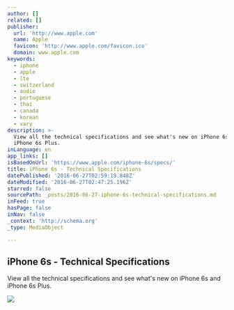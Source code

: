 ```yaml
---
author: []
related: []
publisher:
  url: 'http://www.apple.com'
  name: Apple
  favicon: 'http://www.apple.com/favicon.ico'
  domain: www.apple.com
keywords:
  - iphone
  - apple
  - lte
  - switzerland
  - audio
  - portuguese
  - thai
  - canada
  - korean
  - vary
description: >-
  View all the technical specifications and see what's new on iPhone 6s and
  iPhone 6s Plus.
inLanguage: en
app_links: []
isBasedOnUrl: 'https://www.apple.com/iphone-6s/specs/'
title: iPhone 6s - Technical Specifications
datePublished: '2016-06-27T02:59:19.848Z'
dateModified: '2016-06-27T02:47:25.196Z'
starred: false
sourcePath: _posts/2016-06-27-iphone-6s-technical-specifications.md
inFeed: true
hasPage: false
inNav: false
_context: 'http://schema.org'
_type: MediaObject

---
```

<article style=""><h1>iPhone 6s - Technical Specifications</h1><p>View all the technical specifications and see what's new on iPhone 6s and iPhone 6s Plus.</p><img src="http://images.apple.com/iphone-6s/specs/images/og.jpg?201604271606" /></article>